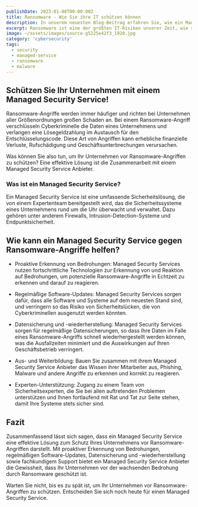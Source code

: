 ```yaml
---
publishDate: 2023-01-08T00:00:00Z
title: Ransomware - Wie Sie ihre IT schützen können
description: In unserem neuesten Blog-Beitrag erfahren Sie, wie ein Managed Security Service dazu beitragen kann, Ihr Unternehmen vor Ransomware-Angriffen zu schützen. Wir erklären, wie unser Service proaktiv Bedrohungen erkennt und darauf reagiert, um Schäden zu minimieren. Darüber hinaus teilen wir bewährte Methoden für die Sicherung von Daten und die Wiederherstellung nach einem Angriff. Lesen Sie jetzt unseren Beitrag und erfahren Sie, wie wir Ihnen helfen können, Ihre Unternehmensdaten zu schützen.
excerpt: Ransomware ist eine der größten IT-Risiken unserer Zeit, wie schützt man sich effektiv gegen Angriffe?
image: ~/assets/images/source-g5225e42f3_1920.jpg
category: 'cybersecurity'
tags:
  - security
  - managed-service
  - ransomware
  - malware
---
```


## Schützen Sie Ihr Unternehmen mit einem Managed Security Service!

Ransomware-Angriffe werden immer häufiger und richten bei Unternehmen aller Größenordnungen großen Schaden an. Bei einem Ransomware-Angriff verschlüsseln Cyberkriminelle die Daten eines Unternehmens und verlangen eine Lösegeldzahlung im Austausch für den Entschlüsselungscode. Diese Art von Angriffen kann erhebliche finanzielle Verluste, Rufschädigung und Geschäftsunterbrechungen verursachen.

Was können Sie also tun, um Ihr Unternehmen vor Ransomware-Angriffen zu schützen? Eine effektive Lösung ist die Zusammenarbeit mit einem Managed Security Service Anbieter.

### Was ist ein Managed Security Service?

Ein Managed Security Service ist eine umfassende Sicherheitslösung, die von einem Expertenteam bereitgestellt wird, das die Sicherheitssysteme eines Unternehmens rund um die Uhr überwacht und verwaltet. Dazu gehören unter anderem Firewalls, Intrusion-Detection-Systeme und Endpunktsicherheit.

## Wie kann ein Managed Security Service gegen Ransomware-Angriffe helfen?

- Proaktive Erkennung von Bedrohungen: Managed Security Services nutzen fortschrittliche Technologien zur Erkennung von und Reaktion auf Bedrohungen, um potenzielle Ransomware-Angriffe in Echtzeit zu erkennen und darauf zu reagieren.

- Regelmäßige Software-Updates: Managed Security Services sorgen dafür, dass alle Software und Systeme auf dem neuesten Stand sind, und verringern so das Risiko von Sicherheitslücken, die von Cyberkriminellen ausgenutzt werden könnten.

- Datensicherung und -wiederherstellung: Managed Security Services sorgen für regelmäßige Datensicherungen, so dass Ihre Daten im Falle eines Ransomware-Angriffs schnell wiederhergestellt werden können, was die Ausfallzeiten minimiert und die Auswirkungen auf Ihren Geschäftsbetrieb verringert.

- Aus- und Weiterbildung: Bauen Sie zusammen mit ihrem Managed Security Service Anbieter das Wissen ihrer Mitarbeiter aus, Phishing, Malware und andere Angriffe zu erkennen und korrekt zu reagieren.

- Experten-Unterstützung: Zugang zu einem Team von Sicherheitsexperten, die Sie bei allen auftretenden Problemen unterstützen und Ihnen fortlaufend mit Rat und Tat zur Seite stehen, damit Ihre Systeme stets sicher sind.

## Fazit

Zusammenfassend lässt sich sagen, dass ein Managed Security Service eine effektive Lösung zum Schutz Ihres Unternehmens vor Ransomware-Angriffen darstellt. Mit proaktiver Erkennung von Bedrohungen, regelmäßigen Software-Updates, Datensicherung und -wiederherstellung sowie fachkundigem Support bietet ein Managed Security Service Anbieter die Gewissheit, dass Ihr Unternehmen vor der wachsenden Bedrohung durch Ransomware geschützt ist.

Warten Sie nicht, bis es zu spät ist, um Ihr Unternehmen vor Ransomware-Angriffen zu schützen. Entscheiden Sie sich noch heute für einen Managed Security Service.
